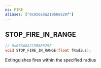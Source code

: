 ```yaml
---
ns: FIRE
aliases: ["0x056a8a219b8e829f"]
---
```

## STOP_FIRE_IN_RANGE

```c
// 0x056A8A219B8E829F
void STOP_FIRE_IN_RANGE(float fRadius);
```

Extinguishes fires within the specified radius

